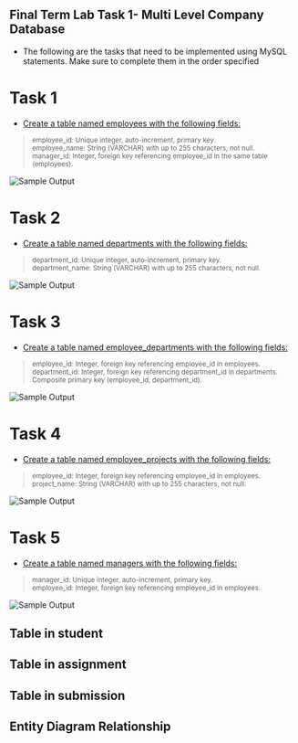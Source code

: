 ## Final Term Lab Task 1- Multi Level Company Database
* The following are the tasks that need to be implemented using MySQL statements. Make sure to
complete them in the order specified

# Task 1
* <ins>Create a table named employees with the following fields:
> <sup> employee_id: Unique integer, auto-increment, primary key.\
employee_name: String (VARCHAR) with up to 255 characters, not null.\
manager_id: Integer, foreign key referencing employee_id in the same table (employees).

![Sample Output]()

# Task 2
* <ins>Create a table named departments with the following fields:
> <sup> department_id: Unique integer, auto-increment, primary key.\
department_name: String (VARCHAR) with up to 255 characters, not null.

![Sample Output]()

# Task 3
* <ins>Create a table named employee_departments with the following fields:
> <sup> employee_id: Integer, foreign key referencing employee_id in employees.\
department_id: Integer, foreign key referencing department_id in departments.
Composite primary key (employee_id, department_id).

![Sample Output]()

# Task 4
* <ins>Create a table named employee_projects with the following fields:
> <sup> employee_id: Integer, foreign key referencing employee_id in employees.\
project_name: String (VARCHAR) with up to 255 characters, not null.

![Sample Output]()

# Task 5
* <ins>Create a table named managers with the following fields:
> <sup> manager_id: Unique integer, auto-increment, primary key.\
employee_id: Integer, foreign key referencing employee_id in employees.

![Sample Output]()

## Table in student
## Table in assignment
## Table in submission
## Entity Diagram Relationship

